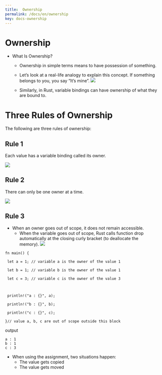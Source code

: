 ```yaml
---
title:  Ownership
permalink: /docs/en/ownership
key: docs-ownership
---
```

# Ownership

- What Is Ownership? 
    - Ownership in simple terms means to have possession of something.
    - Let’s look at a real-life analogy to explain this concept. If something belongs to you, you say “It’s mine”.
![](https://raw.githubusercontent.com/sangam14/RustLabs/master/img/owner-book.png)

    - Similarly, in Rust, variable bindings can have ownership of what they are bound to.
    
    
    
# Three Rules of Ownership 
The following are three rules of ownership:

## Rule 1 

Each value has a variable binding called its owner.

![](https://raw.githubusercontent.com/sangam14/RustLabs/master/img/ownership-rule1.png)

## Rule 2 

There can only be one owner at a time.

![](https://raw.githubusercontent.com/sangam14/RustLabs/master/img/ownership-rule2.png)

## Rule 3 

- When an owner goes out of scope, it does not remain accessible.
    -  When the variable goes out of scope, Rust calls function drop automatically at the closing curly bracket (to deallocate the memory).
    ![](https://raw.githubusercontent.com/sangam14/RustLabs/master/img/ownership-rule3.png)
    
 ```
 fn main() {

  let a = 1; // variable a is the owner of the value 1

  let b = 1; // variable b is the owner of the value 1

  let c = 3; // variable c is the owner of the value 3

  

  println!("a : {}", a);

  println!("b : {}", b);

  println!("c : {}", c);

}// value a, b, c are out of scope outside this block
 
 ```
 output 
 
 ```
a : 1
b : 1
c : 3
 
 ```
 
- When using the assignment, two situations happen:
   - The value gets copied
   - The value gets moved








